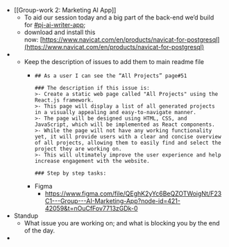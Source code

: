 - [[Group-work 2: Marketing AI App]]
	- To aid our session today and a big part of the back-end we’d build for [#pj-ai-writer-app](https://ulem.slack.com/archives/C04U245KBHT);
	- download and install this now: [https://www.navicat.com/en/products/navicat-for-postgresql](https://www.navicat.com/en/products/navicat-for-postgresql)
-
	- Keep the description of issues to add them to main readme file
		- ```
		  ## As a user I can see the “All Projects” page#51
		  
		  ### The description if this issue is:
		  >- Create a static web page called "All Projects" using the React.js framework.
		  >- This page will display a list of all generated projects in a visually appealing and easy-to-navigate manner.
		  >- The page will be designed using HTML, CSS, and JavaScript, which will be implemented as React components.
		  >- While the page will not have any working functionality yet, it will provide users with a clear and concise overview of all projects, allowing them to easily find and select the project they are working on.
		  >- This will ultimately improve the user experience and help increase engagement with the website.
		  
		  ### Step by step tasks:
		  ```
		- Figma
			- https://www.figma.com/file/QEghK2yYc6BeQZOTWoigNt/F23C1---Group---AI-Marketing-App?node-id=421-42059&t=nOuCfFov7713zGDk-0
- Standup
	- What issue you are working on; and what is blocking you by the end of the day.
-